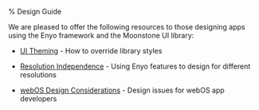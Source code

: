 ﻿% Design Guide

We are pleased to offer the following resources to those designing apps using
the Enyo framework and the Moonstone UI library:

* [UI Theming](ui-theming.html) - How to override library styles

* [Resolution Independence](resolution-independence.html) - Using Enyo features to design for different resolutions

* [webOS Design Considerations](webOS/index.html) - Design issues for webOS app developers
